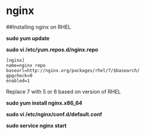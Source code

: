 # nginx

##Installing nginx on RHEL 

**sudo yum update**

**sudo vi /etc/yum.repos.d/nginx.repo**

    [nginx]
    name=nginx repo
    baseurl=http://nginx.org/packages/rhel/7/$basearch/
    gpgcheck=0
    enabled=1

Replace 7 with 5 or 6 based on version of RHEL

**sudo yum install nginx.x86_64**

**sudo vi /etc/nginx/conf.d/default.conf**

**sudo service nginx start**

